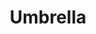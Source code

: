 ---
title: Umbrella
tags: ["umbrella", "rain", "weather", "protection", "shelter", "parasol", "canopy"]
icon: umbrella
svg: '<svg xmlns="http://www.w3.org/2000/svg" width="24" height="24" fill="none" viewBox="0 0 24 24" stroke-width="1.5" stroke-linecap="round" stroke-linejoin="round" stroke="currentColor"><path d="M15.636 13c-2.424-2.424-4.848-2.424-7.272 0C5.878 10.87 4.486 10.87 2 13 2 7.477 6.477 3 12 3s10 4.477 10 10c-2.486-2.13-3.878-2.13-6.364 0Z"/><path d="M12 11.5v7.273c0 3.519-5.5 3.519-5.5 0"/></svg>'
---